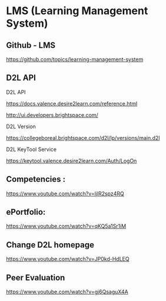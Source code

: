 # LMS (Learning Management System)


## Github - LMS

https://github.com/topics/learning-management-system

## D2L API

D2L API

https://docs.valence.desire2learn.com/reference.html

http://ui.developers.brightspace.com/

D2L Version

https://collegeboreal.brightspace.com/d2l/lp/versions/main.d2l

D2L KeyTool Service

https://keytool.valence.desire2learn.com/Auth/LogOn


## Competencies :

https://www.youtube.com/watch?v=ljlR2spz4RQ


## ePortfolio:

https://www.youtube.com/watch?v=qKQ5a1Sr1iM

## Change D2L homepage

https://www.youtube.com/watch?v=JP0kd-HdLEQ

## Peer Evaluation

https://www.youtube.com/watch?v=gj6QsaguX4A

